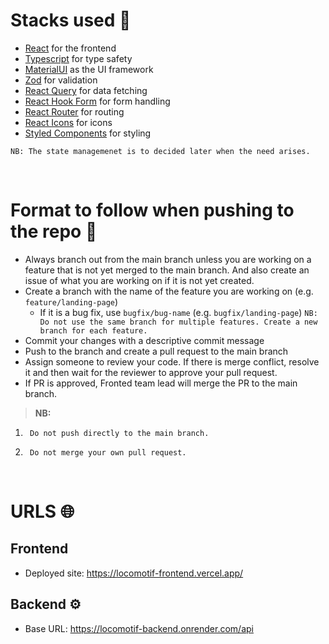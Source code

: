 # Stacks used 🍑

- [React](https://reactjs.org/) for the frontend
- [Typescript](https://www.typescriptlang.org/) for type safety
- [MaterialUI](https://mui.com/) as the UI framework
- [Zod](https://zod.dev/?id=strings) for validation
- [React Query](https://tanstack.com/query/v3/) for data fetching
- [ React Hook Form](https://react-hook-form.com/) for form handling
- [React Router]() for routing
- [React Icons](https://react-icons.github.io/react-icons/) for icons
- [Styled Components](https://styled-components.com/) for styling

`NB: The state managemenet is to decided later when the need arises.`

<br>

# Format to follow when pushing to the repo 📌

- Always branch out from the main branch unless you are working on a feature that is not yet merged to the main branch. And also create an issue of what you are working on if it is not yet created.
- Create a branch with the name of the feature you are working on (e.g. `feature/landing-page`)
  - If it is a bug fix, use `bugfix/bug-name` (e.g. `bugfix/landing-page`)
    `NB: Do not use the same branch for multiple features. Create a new branch for each feature.`
- Commit your changes with a descriptive commit message
- Push to the branch and create a pull request to the main branch
- Assign someone to review your code. If there is merge conflict, resolve it and then wait for the reviewer to approve your pull request.
- If PR is approved, Fronted team lead will merge the PR to the main branch.

> **NB:**

1. ` Do not push directly to the main branch.`

2. ` Do not merge your own pull request.`

<br>

# URLS 🌐

## Frontend

- Deployed site: https://locomotif-frontend.vercel.app/

## Backend ⚙️

- Base URL: https://locomotif-backend.onrender.com/api
